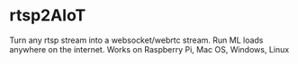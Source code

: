 # rtsp2AIoT
Turn any rtsp stream into a websocket/webrtc stream. Run ML loads anywhere on the internet. Works on Raspberry Pi, Mac OS, Windows, Linux
